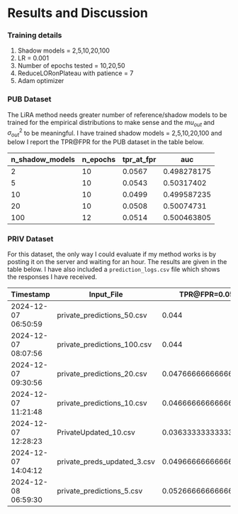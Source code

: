 # Results and Discussion

### Training details
1. Shadow models = 2,5,10,20,100
2. LR = 0.001
3. Number of epochs tested = 10,20,50
4. ReduceLORonPlateau with patience = 7
5. Adam optimizer

### PUB Dataset
The LiRA method needs greater number of reference/shadow models to be trained for the empirical distributions to make sense and the $mu_{out}$ and $\sigma^2_{out}$ to be meaningful. I have trained shadow models = 2,5,10,20,100 and below I report the TPR@FPR for the PUB dataset in the table below.

| n_shadow_models | n_epochs | tpr_at_fpr | auc          |
|------------------|----------|------------|--------------|
| 2               | 10       | 0.0567     | 0.498278175  |
| 5               | 10       | 0.0543     | 0.50317402   |
| 10              | 10       | 0.0499     | 0.499587235  |
| 20              | 10       | 0.0508     | 0.50074731   |
| 100             | 12       | 0.0514     | 0.500463805  |

### PRIV Dataset

For this dataset, the only way I could evaluate if my method works is by posting it on the server and waiting for an hour. The results are given in the table below. I have also included a ```prediction_logs.csv``` file which shows the responses I have received.

| Timestamp           | Input_File             | TPR@FPR=0.05                     | AUC                        |
|---------------------|------------------------|----------------------------------|----------------------------|
| 2024-12-07 06:50:59 | private_predictions_50.csv | 0.044                            | 0.5013378333333334         |
| 2024-12-07 08:07:56 | private_predictions_100.csv | 0.044                            | 0.4986865                  |
| 2024-12-07 09:30:56 | private_predictions_20.csv | 0.04766666666666667             | 0.4995845                  |
| 2024-12-07 11:21:48 | private_predictions_10.csv | 0.04666666666666667             | 0.5020166111111111         |
| 2024-12-07 12:28:23 | PrivateUpdated_10.csv    | 0.036333333333333336            | 0.49953266666666674        |
| 2024-12-07 14:04:12 | private_preds_updated_3.csv    | 0.049666666666666665            | 0.49227183333333335  |
|2024-12-08 06:59:30 |private_predictions_5.csv| 0.05266666666666667|0.5026543888888889|




